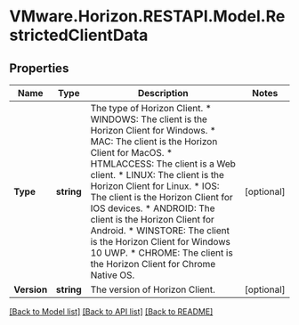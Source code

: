 # VMware.Horizon.RESTAPI.Model.RestrictedClientData
## Properties

Name | Type | Description | Notes
------------ | ------------- | ------------- | -------------
**Type** | **string** | The type of Horizon Client. * WINDOWS: The client is the Horizon Client for Windows. * MAC: The client is the Horizon Client for MacOS. * HTMLACCESS: The client is a Web client. * LINUX: The client is the Horizon Client for Linux. * IOS: The client is the Horizon Client for IOS devices. * ANDROID: The client is the Horizon Client for Android. * WINSTORE: The client is the Horizon Client for Windows 10 UWP. * CHROME: The client is the Horizon Client for Chrome Native OS. | [optional] 
**Version** | **string** | The version of Horizon Client. | [optional] 

[[Back to Model list]](../README.md#documentation-for-models) [[Back to API list]](../README.md#documentation-for-api-endpoints) [[Back to README]](../README.md)

